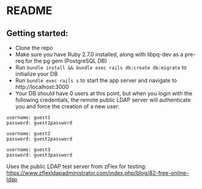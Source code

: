 # README

## Getting started:
- Clone the repo
- Make sure you have Ruby 2.7.0 installed, along with libpq-dev as a pre-req for the pg gem (PostgreSQL DB)
- Run `bundle install && bundle exec rails db:create db:migrate` to initialize your DB
- Run `bundle exec rails s` to start the app server and navigate to http://localhost:3000
- Your DB should have 0 users at this point, but when you login with the following credentials, the remote public LDAP server will authenticate you and force the creation of a new user:
```
username: guest1
password: guest1password

username: guest2
password: guest2password

username: guest3
password: guest3password
```

Uses the public LDAP test server from zFlex for testing:
https://www.zflexldapadministrator.com/index.php/blog/82-free-online-ldap
